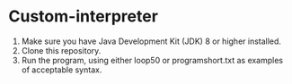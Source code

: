# Custom-interpreter
1. Make sure you have Java Development Kit (JDK) 8 or higher installed.
2. Clone this repository.
3. Run the program, using either loop50 or programshort.txt as examples of acceptable syntax.
